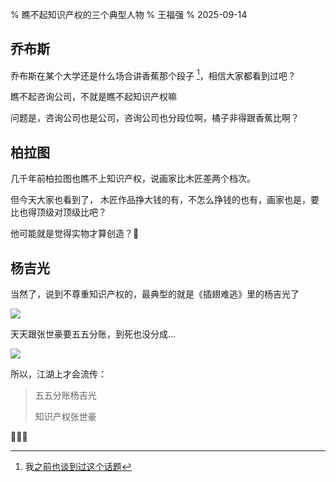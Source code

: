 % 瞧不起知识产权的三个典型人物
% 王福强
% 2025-09-14

## 乔布斯

乔布斯在某个大学还是什么场合讲香蕉那个段子 [^1]，相信大家都看到过吧？

[^1]: 我[之前也谈到过这个话题](https://afoo.me/posts/2024-03-24-certainty.html)

瞧不起咨询公司，不就是瞧不起知识产权嘛

问题是，咨询公司也是公司，咨询公司也分段位啊，橘子非得跟香蕉比啊？


## 柏拉图

几千年前柏拉图也瞧不上知识产权，说画家比木匠差两个档次。

但今天大家也看到了， 木匠作品挣大钱的有，不怎么挣钱的也有，画家也是，要比也得顶级对顶级比吧？

他可能就是觉得实物才算创造？🤪

## 杨吉光

当然了，说到不尊重知识产权的，最典型的就是《插翅难逃》里的杨吉光了

![](https://files.catbox.moe/g4kn8r.png)

天天跟张世豪要五五分账，到死也没分成...

![](https://files.catbox.moe/o99nep.png)

所以，江湖上才会流传：

> 五五分账杨吉光
> 
> 知识产权张世豪

🤣🤣🤣